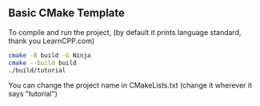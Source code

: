 ## Basic CMake Template

To compile and run the project, (by default it prints language standard, thank you LearnCPP.com)
```sh
cmake -B build -G Ninja
cmake --build build
./build/tutorial
```

You can change the project name in CMakeLists.txt (change it wherever it says "tutorial")

